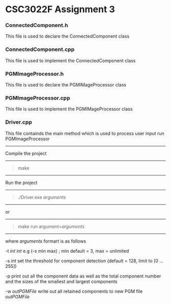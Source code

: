 # CSC3022F Assignment 3

### ConnectedComponent.h

This file is used to declare the ConnectedComponent class

### ConnectedComponent.cpp

This file is used to implement the ConnectedComponent class

### PGMImageProcessor.h

This file is used to declare the PGMIMageProcessor class

### PGMImageProcessor.cpp

This file is used to implement the PGMIMageProcessor class

### Driver.cpp

This file containds the main method which is used to process user input run PGMImageProcessor

****************************************************************************************

Compile the project

****************************************************************************************
> make
****************************************************************************************

Run the project

****************************************************************************************
> ./Driver.exe _arguments_
****************************************************************************************
or

****************************************************************************************
> make run argument=_arguments_
****************************************************************************************

where _arguments_ formart is as follows

-t _int_ _int_ e.g (-s min max) ; min default = 3, max = unlimited

-s _int_ set the threshold for component detection (default = 128, limit to [0 ... 255])

-p print out all the component data as well as the total component number and the sizes of the smallest and largest components

-w _outPGMFile_ write out all retained components to new PGM file _outPGMFile_

